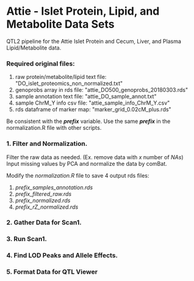 # Attie - Islet Protein, Lipid, and Metabolite Data Sets

QTL2 pipeline for the Attie Islet Protein and Cecum, Liver, and Plasma Lipid/Metabolite data.  

### Required original files:  
 1. raw protein/metabolite/lipid text file: "DO_islet_proteomics_non_normalized.txt"
 2. genoprobs array in rds file: "attie_DO500_genoprobs_20180303.rds"
 3. sample annotation text file: "attie_DO_sample_annot.txt"  
 4. sample ChrM_Y info csv file: "attie_sample_info_ChrM_Y.csv"  
 5. rds dataframe of marker map: "marker_grid_0.02cM_plus.rds"  
  
Be consistent with the ___prefix___ variable. Use the same ___prefix___ in the normalization.R file with other scripts.  
  
  
### 1. Filter and Normalization. 
Filter the raw data as needed. (Ex. remove data with _x_ number of _NAs_)  
Input missing values by PCA and normalize the data by comBat.  
  
Modify the _normalization.R_ file to save 4 output rds files:  
 1. _prefix_samples_annotation.rds_   
 2. _prefix_filtered_raw.rds_       
 3. _prefix_normalized.rds_   
 4. _prefix_rZ_normalized.rds_ 
 
### 2. Gather Data for Scan1. 

### 3. Run Scan1. 

### 4. Find LOD Peaks and Allele Effects. 

### 5. Format Data for QTL Viewer

